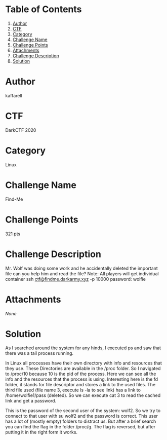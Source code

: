 # Table of Contents
1. [Author](#Author)
2. [CTF](#CTF)
3. [Category](#Category)
4. [Challenge Name](#Challenge-Name)
5. [Challenge Points](#Challenge-Points)
6. [Attachments](#Attachments)
7. [Challenge Description](#Challenge-Description)
8. [Solution](#Solution)

# Author
kaffarell

# CTF
DarkCTF 2020

# Category
Linux

# Challenge Name
Find-Me

# Challenge Points
321 pts

# Challenge Description
Mr. Wolf was doing some work and he accidentally deleted the important file can you help him and read the file? Note: All players will get individual container
ssh ctf@findme.darkarmy.xyz -p 10000 password: wolfie

# Attachments
_None_

# Solution
As I searched around the system for any hinds, I executed ps and saw that there was a tail process running. 

In Linux all processes have their own directory with info and resources that they use. These Directories are available in the /proc folder. So I navigated to /proc/10 because 10 is the pid of the process. Here we can see all the info and the resources that the process is using. Interesting here is the fd folder, it stands for file descriptor and stores a link to the used files. The third file used (file name 3, execute ls -la to see link) has a link to /home/wolfie1/pass (deleted). So we can execute cat 3 to read the cached link and get a password. 

This is the password of the second user of the system: wolf2. So we try to connect to that user with su wolf2 and the password is correct. This user has a lot of (mostly empty) folders to distract us. But after a brief search you can find the flag in the folder /proc/g. The flag is reversed, but after putting it in the right form it works.